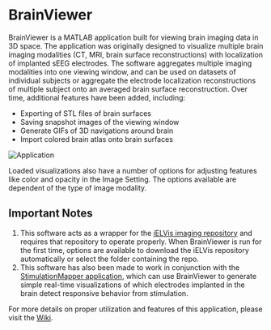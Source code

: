 # BrainViewer
BrainViewer is a MATLAB application built for viewing brain imaging data in 3D space. The application was originally designed to visualize multiple brain imaging modalities (CT, MRI, brain surface reconstructions) with localization of implanted sEEG electrodes. The software aggregates multiple imaging modalities into one viewing window, and can be used on datasets of individual subjects or aggregate the electrode localization reconstructions of multiple subject onto an averaged brain surface reconstruction. Over time, additional features have been added, including:
* Exporting of STL files of brain surfaces
* Saving snapshot images of the viewing window
* Generate GIFs of 3D navigations around brain
* Import colored brain atlas onto brain surfaces

![Application](https://github.com/adkinson/BrainViewer/tree/main/docs/rotateBrain.gif)

Loaded visualizations also have a number of options for adjusting features like color and opacity in the Image Setting. The options available are dependent of the type of image modality.

## Important Notes
1. This software acts as a wrapper for the [iELVis imaging repository](https://github.com/iELVis/iELVis) and requires that repository to operate properly. When BrainViewer is run for the first time, options are available to download the iELVis repository automatically or select the folder containing the repo.
2. This software has also been made to work in conjunction with the [StimulationMapper application](https://github.com/adkinson/StimulationMapper), which can use BrainViewer to generate simple real-time visualizations of which electrodes implanted in the brain detect responsive behavior from stimulation.

For more details on proper utilization and features of this application, please visit the [Wiki](https://github.com/adkinson/BrainViewer/wiki).
